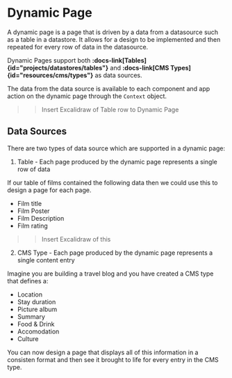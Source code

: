 # Dynamic Page

A dynamic page is a page that is driven by a data from a datasource such as a table in a datastore. It allows for a design to be implemented and then repeated for every row of data in the datasource.

Dynamic Pages support both **:docs-link[Tables]{id="projects/datastores/tables"}** and **:docs-link[CMS Types]{id="resources/cms/types"}** as data sources.

The data from the data source is available to each component and app action on the dynamic page through the `Context` object.

>> Insert Excalidraw of Table row to Dynamic Page

## Data Sources

There are two types of data source which are supported in a dynamic page:

1. Table - Each page produced by the dynamic page represents a single row of data

If our table of films contained the following data then we could use this to design a page for each page.
- Film title
- Film Poster
- Film Description
- Film rating

>> Insert Excalidraw of this

2. CMS Type - Each page produced by the dynamic page represents a single content entry

Imagine you are building a travel blog and you have created a CMS type that defines a:
- Location
- Stay duration
- Picture album
- Summary
- Food & Drink
- Accomodation
- Culture

You can now design a page that displays all of this information in a consisten format and then see it brought to life for every entry in the CMS type.
